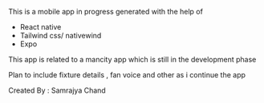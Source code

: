 This is a mobile app in progress generated with the help of 
- React native
- Tailwind css/ nativewind
- Expo

This app is related to a mancity app which is still in the development 
phase 

Plan to include fixture details , fan voice and other as i continue the app


Created By : Samrajya Chand